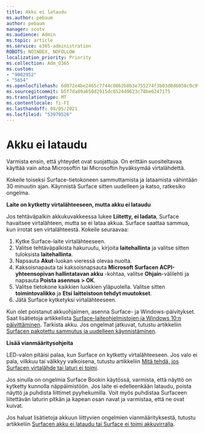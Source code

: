 ```yaml
---
title: Akku ei lataudu
ms.author: pebaum
author: pebaum
manager: scotv
ms.audience: Admin
ms.topic: article
ms.service: o365-administration
ROBOTS: NOINDEX, NOFOLLOW
localization_priority: Priority
ms.collection: Adm_O365
ms.custom:
- "9002952"
- "5654"
ms.openlocfilehash: 6d072e4be2465c7744c0862b8b3e755274f3b03d0d6058c0c9f7bf23bef8abbd
ms.sourcegitcommit: b5f7da89a650d2915dc652449623c78be6247175
ms.translationtype: MT
ms.contentlocale: fi-FI
ms.lasthandoff: 08/05/2021
ms.locfileid: "53979526"
---
```

# <a name="battery-wont-charge"></a>Akku ei lataudu

Varmista ensin, että yhteydet ovat suojattuja. On erittäin suositeltavaa käyttää vain aitoa Microsoftin tai Microsoftin hyväksymää virtalähdettä.

Kokeile toiseksi Surface-tietokoneen sammuttamista ja lataamista vähintään 30 minuutin ajan. Käynnistä Surface sitten uudelleen ja katso, ratkesiko ongelma.

**Laite on kytketty virtalähteeseen, mutta akku ei lataudu**

Jos tehtäväpalkin akkukuvakkeessa lukee **Liitetty, ei ladata**, Surface havaitsee virtalähteen, mutta se ei lataa akkua. Surface saattaa sammua, kun irrotat sen virtalähteestä. Kokeile seuraavaa:

1. Kytke Surface-laite virtalähteeseen.
2. Valitse tehtäväpalkista hakuruutu, kirjoita **laitehallinta** ja valitse sitten tuloksista **laitehallinta**.
3. Napsauta **Akut**-luokan vieressä olevaa nuolta.
4. Kaksoisnapauta tai kaksoisnapsauta **Microsoft Surfacen ACPI-yhteensopivan hallintatavan akku** -kohtaa, valitse **Ohjain**-välilehti ja napsauta **Poista asennus > OK**.
5. Valitse tietokone kaikkien luokkien yläpuolella. Valitse sitten **toimintovalikko** ja **Etsi laitteistoon tehdyt muutokset**.
6. Jätä Surface kytketyksi virtalähteeseen.

Kun olet poistanut akkuohjaimen, asenna Surface- ja Windows-päivitykset. Saat lisätietoja artikkelista [Surface-laiteohjelmistojen ja Windows 10:n päivittäminen](https://support.microsoft.com/help/4023505). Tarkista akku. Jos ongelmat jatkuvat, tutustu artikkeliin [Surfacen pakotettu sammutus ja uudelleen käynnistäminen](https://support.microsoft.com/help/4036280/surface-force-a-shut-down-and-restart-your-surface).

**Lisää vianmääritysohjeita**

LED-valon pitäisi palaa, kun Surface on kytketty virtalähteeseen. Jos valo ei pala, vilkkuu tai välkkyy valkoisena, tutustu artikkeliin [Mitä tehdä, jos Surfacen virtalähde tai laturi ei toimi](https://support.microsoft.com/help/4484763/surface-fix-issues-with-your-power-supply). 

Jos sinulla on ongelmia Surface Bookin käytössä, varmista, että näyttö on kytketty kunnolla näppäimistöön. Jos laite ei edelleenkään lataudu, poista näyttö ja puhdista liittimet pyyhekumilla. Voit myös puhdistaa Surfaceen liitettävän laturin pitkän ja kapean osan navat ja varmistaa, että ne ovat kuivat.

Jos haluat lisätietoja akkuun liittyvien ongelmien vianmäärityksestä, tutustu artikkeliin [Surfacen akku ei lataudu tai Surface ei toimi akkuvirralla](https://support.microsoft.com/help/4023536/surface-surface-battery-wont-charge).

